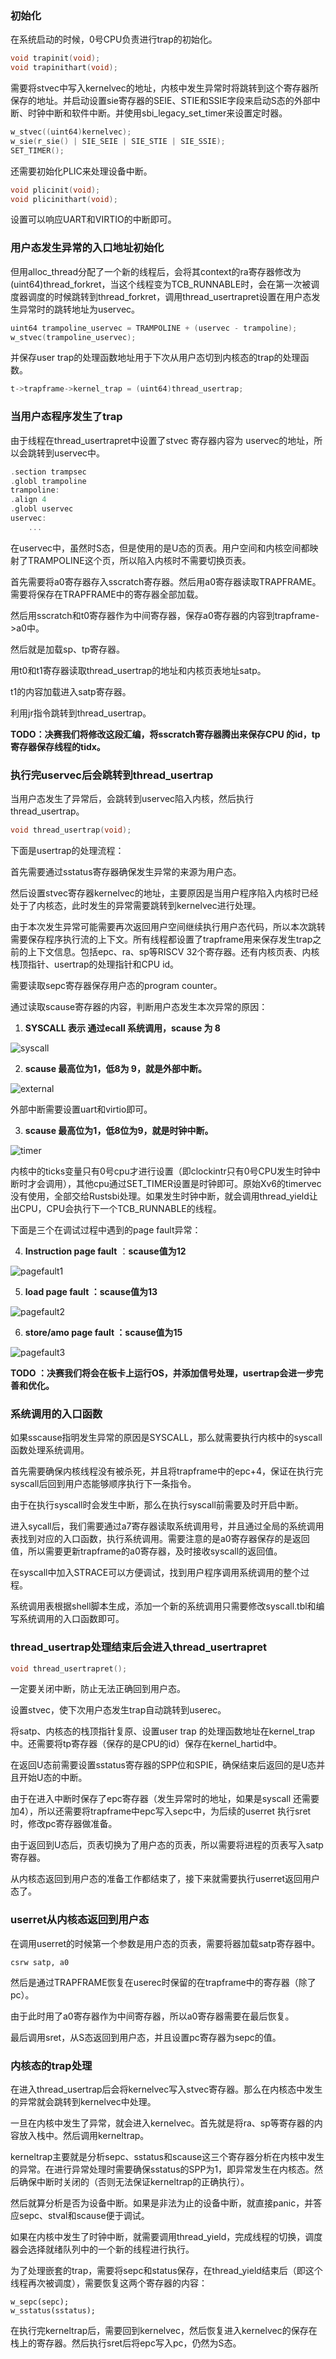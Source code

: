 ### 初始化

在系统启动的时候，0号CPU负责进行trap的初始化。

```c
void trapinit(void);
void trapinithart(void);
```

需要将stvec中写入kernelvec的地址，内核中发生异常时将跳转到这个寄存器所保存的地址。并启动设置sie寄存器的SEIE、STIE和SSIE字段来启动S态的外部中断、时钟中断和软件中断。并使用sbi_legacy_set_timer来设置定时器。

```c
w_stvec((uint64)kernelvec);
w_sie(r_sie() | SIE_SEIE | SIE_STIE | SIE_SSIE);
SET_TIMER();
```

还需要初始化PLIC来处理设备中断。

```c
void plicinit(void);
void plicinithart(void);
```

设置可以响应UART和VIRTIO的中断即可。





### 用户态发生异常的入口地址初始化

但用alloc_thread分配了一个新的线程后，会将其context的ra寄存器修改为(uint64)thread_forkret，当这个线程变为TCB_RUNNABLE时，会在第一次被调度器调度的时候跳转到thread_forkret，调用thread_usertrapret设置在用户态发生异常时的跳转地址为uservec。

```c
uint64 trampoline_uservec = TRAMPOLINE + (uservec - trampoline);
w_stvec(trampoline_uservec);
```

并保存user trap的处理函数地址用于下次从用户态切到内核态的trap的处理函数。

```c
t->trapframe->kernel_trap = (uint64)thread_usertrap;
```





### 当用户态程序发生了trap

由于线程在thread_usertrapret中设置了stvec 寄存器内容为 uservec的地址，所以会跳转到uservec中。

```c
.section trampsec
.globl trampoline
trampoline:
.align 4
.globl uservec
uservec:  
	...
```

在uservec中，虽然时S态，但是使用的是U态的页表。用户空间和内核空间都映射了TRAMPOLINE这个页，所以陷入内核时不需要切换页表。

首先需要将a0寄存器存入sscratch寄存器。然后用a0寄存器读取TRAPFRAME。需要将保存在TRAPFRAME中的寄存器全部加载。

然后用sscratch和t0寄存器作为中间寄存器，保存a0寄存器的内容到trapframe->a0中。

然后就是加载sp、tp寄存器。

用t0和t1寄存器读取thread_usertrap的地址和内核页表地址satp。

t1的内容加载进入satp寄存器。

利用jr指令跳转到thread_usertrap。

**TODO：决赛我们将修改这段汇编，将sscratch寄存器腾出来保存CPU 的id，tp寄存器保存线程的tidx。**





### **执行完uservec后会跳转到thread_usertrap**

当用户态发生了异常后，会跳转到uservec陷入内核，然后执行thread_usertrap。

```c
void thread_usertrap(void);
```

下面是usertrap的处理流程：

首先需要通过sstatus寄存器确保发生异常的来源为用户态。

然后设置stvec寄存器kernelvec的地址，主要原因是当用户程序陷入内核时已经处于了内核态，此时发生的异常需要跳转到kernelvec进行处理。

由于本次发生异常可能需要再次返回用户空间继续执行用户态代码，所以本次跳转需要保存程序执行流的上下文。所有线程都设置了trapframe用来保存发生trap之前的上下文信息。包括epc、ra、sp等RISCV 32个寄存器。还有内核页表、内核栈顶指针、usertrap的处理指针和CPU id。

需要读取sepc寄存器保存用户态的program counter。

通过读取scause寄存器的内容，判断用户态发生本次异常的原因：

1. **SYSCALL 表示 通过ecall 系统调用，scause 为 8**

![syscall](../image/trap.assets/syscall.png)


2. **scause 最高位为1，低8为 9，就是外部中断。**

![external](../image/trap.assets/external.png)

外部中断需要设置uart和virtio即可。

3. **scause 最高位为1，低8位为9，就是时钟中断。**

![timer](../image/trap.assets/timer.png)

内核中的ticks变量只有0号cpu才进行设置（即clockintr只有0号CPU发生时钟中断时才会调用），其他cpu通过SET_TIMER设置是时钟即可。原始Xv6的timervec没有使用，全部交给Rustsbi处理。如果发生时钟中断，就会调用thread_yield让出CPU，CPU会执行下一个TCB_RUNNABLE的线程。

下面是三个在调试过程中遇到的page fault异常：

4. **Instruction page fault** ：**scause值为12**

![pagefault1](../image/trap.assets/pagefault1.png)

5. **load page fault ：scause值为13**

![pagefault2](../image/trap.assets/pagefault2.png)

6. **store/amo page fault ：scause值为15**

![pagefault3](../image/trap.assets/pagefault3.png)

**TODO ：决赛我们将会在板卡上运行OS，并添加信号处理，usertrap会进一步完善和优化。**









### 系统调用的入口函数

如果sscause指明发生异常的原因是SYSCALL，那么就需要执行内核中的syscall函数处理系统调用。

首先需要确保内核线程没有被杀死，并且将trapframe中的epc+4，保证在执行完syscall后回到用户态能够顺序执行下一条指令。

由于在执行syscall时会发生中断，那么在执行syscall前需要及时开启中断。

进入sycall后，我们需要通过a7寄存器读取系统调用号，并且通过全局的系统调用表找到对应的入口函数，执行系统调用。需要注意的是a0寄存器保存的是返回值，所以需要更新trapframe的a0寄存器，及时接收syscall的返回值。

在syscall中加入STRACE可以方便调试，找到用户程序调用系统调用的整个过程。

系统调用表根据shell脚本生成，添加一个新的系统调用只需要修改syscall.tbl和编写系统调用的入口函数即可。





### thread_usertrap处理结束后会进入thread_usertrapret

```c
void thread_usertrapret();
```

一定要关闭中断，防止无法正确回到用户态。

设置stvec，使下次用户态发生trap自动跳转到userec。

将satp、内核态的栈顶指针复原、设置user trap 的处理函数地址在kernel_trap中。还需要将tp寄存器（保存的是CPU的id）保存在kernel_hartid中。

在返回U态前需要设置sstatus寄存器的SPP位和SPIE，确保结束后返回的是U态并且开始U态的中断。

由于在进入中断时保存了epc寄存器（发生异常时的地址，如果是syscall 还需要加4），所以还需要将trapframe中epc写入sepc中，为后续的userret 执行sret时，修改pc寄存器做准备。

由于返回到U态后，页表切换为了用户态的页表，所以需要将进程的页表写入satp寄存器。

从内核态返回到用户态的准备工作都结束了，接下来就需要执行userret返回用户态了。









### userret从内核态返回到用户态

在调用userret的时候第一个参数是用户态的页表，需要将器加载satp寄存器中。

```assembly
csrw satp, a0
```

然后是通过TRAPFRAME恢复在userec时保留的在trapframe中的寄存器（除了pc）。

由于此时用了a0寄存器作为中间寄存器，所以a0寄存器需要在最后恢复。

最后调用sret，从S态返回到用户态，并且设置pc寄存器为sepc的值。









### 内核态的trap处理

在进入thread_usertrap后会将kernelvec写入stvec寄存器。那么在内核态中发生的异常就会跳转到kernelvec中处理。

一旦在内核中发生了异常，就会进入kernelvec。首先就是将ra、sp等寄存器的内容放入栈中。然后调用kerneltrap。

kerneltrap主要就是分析sepc、sstatus和scause这三个寄存器分析在内核中发生的异常。在进行异常处理时需要确保sstatus的SPP为1，即异常发生在内核态。然后确保中断时关闭的（否则无法保证kerneltrap的正确执行）。

然后就算分析是否为设备中断。如果是非法为止的设备中断，就直接panic，并答应sepc、stval和scause便于调试。

如果在内核中发生了时钟中断，就需要调用thread_yield，完成线程的切换，调度器会选择就绪队列中的一个新的线程进行执行。

为了处理嵌套的trap，需要将sepc和status保存，在thread_yield结束后（即这个线程再次被调度），需要恢复这两个寄存器的内容：

```assembly
w_sepc(sepc);
w_sstatus(sstatus);
```

在执行完kerneltrap后，需要回到kernelvec，然后恢复进入kernelvec的保存在栈上的寄存器。然后执行sret后将epc写入pc，仍然为S态。








